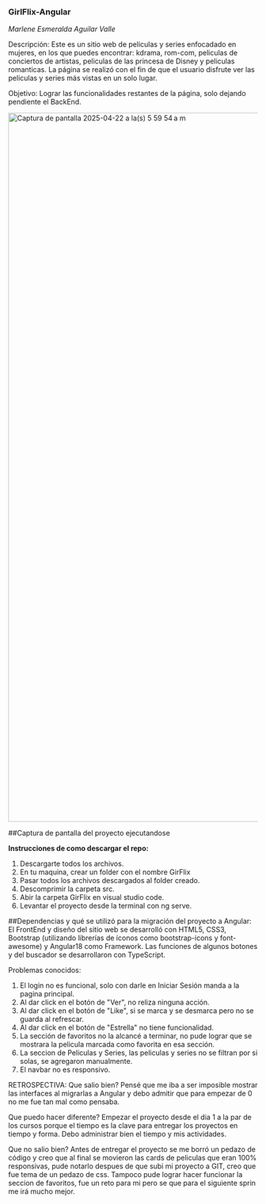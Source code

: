 ### GirlFlix-Angular

*Marlene Esmeralda Aguilar Valle*

Descripción: Este es un sitio web de peliculas y series enfocadado en mujeres, en los que puedes encontrar: kdrama, rom-com, peliculas de conciertos de artistas, peliculas de las princesa de Disney y peliculas romanticas. La página se realizó con el fin de que el usuario disfrute ver las peliculas y series más vistas en un solo lugar.

Objetivo: Lograr las funcionalidades restantes de la página, solo dejando pendiente el BackEnd.

<img width="1432" alt="Captura de pantalla 2025-04-22 a la(s) 5 59 54 a m" src="https://github.com/user-attachments/assets/f65a1215-1dbe-4f9f-bfb7-ce060df75a7b" />


##Captura de pantalla del proyecto ejecutandose

**Instrucciones de como descargar el repo:**
1. Descargarte todos los archivos.
2. En tu maquina, crear un folder con el nombre GirFlix
3. Pasar todos los archivos descargados al folder creado.
4. Descomprimir la carpeta src.
5. Abir la carpeta GirFlix en visual studio code.
6. Levantar el proyecto desde la terminal con ng serve.

##Dependencias y qué se utilizó para la migración del proyecto a Angular: El FrontEnd y diseño del sitio web se desarrolló con HTML5, CSS3, Bootstrap (utilizando librerías de íconos como bootstrap-icons y font-awesome) y Angular18 como Framework. Las funciones de algunos botones y del buscador se desarrollaron con TypeScript.

Problemas conocidos:

1. El login no es funcional, solo con darle en Iniciar Sesión manda a la pagina principal.
2. Al dar click en el botón de "Ver", no reliza ninguna acción.
3. Al dar click en el botón de "Like", si se marca y se desmarca pero no se guarda al refrescar.
4. Al dar click en el botón de "Estrella" no tiene funcionalidad.
5. La sección de favoritos no la alcancé a terminar, no pude lograr que se mostrara la pelicula marcada como favorita en esa sección.
6. La seccion de Peliculas y Series, las peliculas y series no se filtran por si solas, se agregaron manualmente.
7. El navbar no es responsivo.

   
RETROSPECTIVA: Que salio bien? Pensé que me iba a ser imposible mostrar las interfaces al migrarlas a Angular y debo admitir que para empezar de 0 no me fue tan mal como pensaba.

Que puedo hacer diferente? Empezar el proyecto desde el dia 1 a la par de los cursos porque el tiempo es la clave para entregar los proyectos en tiempo y forma. Debo administrar bien el tiempo y mis actividades.

Que no salio bien? Antes de entregar el proyecto se me borró un pedazo de código y creo que al final se movieron las cards de peliculas que eran 100% responsivas, pude notarlo despues de que subi mi proyecto a GIT, creo que fue tema de un pedazo de css. Tampoco pude lograr hacer funcionar la seccion de favoritos, fue un reto para mi pero se que para el siguiente sprin me irá mucho mejor.


 
